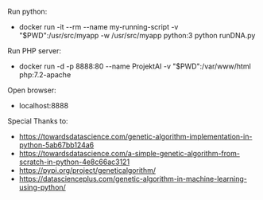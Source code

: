 Run python:
- docker run -it --rm --name my-running-script -v "$PWD":/usr/src/myapp -w /usr/src/myapp python:3 python runDNA.py


Run PHP server:
- docker run -d -p 8888:80 --name ProjektAI -v "$PWD":/var/www/html php:7.2-apache

Open browser:
- localhost:8888


Special Thanks to:
- https://towardsdatascience.com/genetic-algorithm-implementation-in-python-5ab67bb124a6
- https://towardsdatascience.com/a-simple-genetic-algorithm-from-scratch-in-python-4e8c66ac3121
- https://pypi.org/project/geneticalgorithm/
- https://datascienceplus.com/genetic-algorithm-in-machine-learning-using-python/
